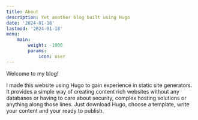 ```yaml
---
title: About
description: Yet another blog built using Hugo
date: '2024-01-18'
lastmod: '2024-01-18'
menu:
    main: 
        weight: -1000
        params:
            icon: user
---
```


Welcome to my blog!

I made this website using Hugo to gain experience in static site generators. 
It provides a simple way of creating content rich websites without any databases or having to care about security, 
complex hosting solutions or anything along those lines. Just download Hugo, choose a template, write your content and your ready to publish.

